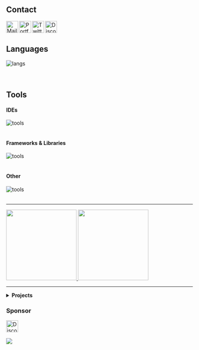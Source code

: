 [email]: mailto://pepijn@vdbroek.dev
[website]: https://vdbroek.dev/
[twitter]: https://twitter.com/pepijn_98
[discord]: https://discord.com/users/964236379817136230 "username: pepijn98"
[sponsor]: https://github.com/sponsors/Pepijn98

## Contact

[<img align="left" alt="Mail" width="32px" src="https://b.catgirlsare.sexy/ChTuC9ENNEZn.svg" />][email]
[<img align="left" alt="Portfolio" width="32px" src="https://b.catgirlsare.sexy/xAulEh1jUpro.svg" />][website]
[<img align="left" alt="Twitter" width="32px" src="https://skillicons.dev/icons?i=twitter" />][twitter]
[<img align="left" alt="Discord" width="32px" src="https://skillicons.dev/icons?i=discord" />][discord]

<br />
<br />

## Languages

<a href="https://vdbroek.dev">
    <img align="left" title="Languages" alt="langs" src="https://skillicons.dev/icons?i=go,rust,kotlin,ts,js,nodejs,cs,dotnet,html,css,sass" />
</a>

<br />
<br />
<br />

## Tools

#### IDEs
<a href="https://vdbroek.dev">
    <img align="left" title="IDE" alt="tools" src="https://skillicons.dev/icons?i=vscode,idea,androidstudio" />
</a>
<br />
<br />

#### Frameworks & Libraries
<a href="https://vdbroek.dev">
    <img align="left" title="Tools" alt="tools" src="https://skillicons.dev/icons?i=vue,nuxtjs,vite,nginx,express,ktor" />
</a>
<br />
<br />

#### Other
<a href="https://vdbroek.dev">
    <img align="left" title="Tools" alt="tools" src="https://skillicons.dev/icons?i=git,sqlite,postgres,mongodb,bash,pwsh,linux,cf,aws" />
</a>

<br />
<br />

---

<a href="https://vdbroek.dev" target="_blank">
    <img height="190px" src="https://github-readme-stats-eight-theta.vercel.app/api?username=Pepijn98&count_private=true&include_all_commits=true&show_icons=true&hide_border=true&theme=nord">
</a>
<a href="https://vdbroek.dev" target="_blank">
    <img height="190px" src="https://github-readme-stats-eight-theta.vercel.app/api/top-langs?username=Pepijn98&langs_count=10&hide=html,css&card_width=495&layout=compact&hide_border=true&theme=nord">
</a>

---

<details>
    <summary>
        <b>Projects</b>
    </summary>
    
  <br />

  <div style="display: flex; flex-direction: row;">
      <a style="padding-right: 6px;" href="https://github.com/Pepijn98/Lilith">
          <img src="https://github-readme-stats-eight-theta.vercel.app/api/pin/?username=Pepijn98&repo=Lilith&show_owner=true&theme=nord&hide_border=true" />
      </a>
      <a style="padding-left: 4px;" href="https://github.com/Pepijn98/Kyra">
          <img src="https://github-readme-stats-eight-theta.vercel.app/api/pin/?username=Pepijn98&repo=Kyra&show_owner=true&theme=nord&hide_border=true" />
      </a>
  </div>

  <div style="display: flex; flex-direction: row;">
      <a style="padding-right: 6px;" href="https://github.com/Pepijn98/Nekos">
          <img src="https://github-readme-stats-eight-theta.vercel.app/api/pin/?username=Pepijn98&repo=Nekos&show_owner=true&theme=nord&hide_border=true" />
      </a>
      <a style="padding-left: 4px;" href="https://github.com/orlandos-nl/NioDNS">
          <img src="https://github-readme-stats-eight-theta.vercel.app/api/pin/?username=orlandos-nl&repo=NioDNS&show_owner=true&theme=nord&hide_border=true" />
      </a>
  </div>

  <div style="display: flex; flex-direction: row;">
      <a style="padding-right: 6px;" href="https://github.com/future-id/mdr-cli">
          <img src="https://github-readme-stats-eight-theta.vercel.app/api/pin/?username=future-id&repo=mdr-cli&show_owner=true&theme=nord&hide_border=true" />
      </a>
      <a style="padding-left: 4px;" href="https://github.com/Pepijn98/Kitsu">
          <img src="https://github-readme-stats-eight-theta.vercel.app/api/pin/?username=Pepijn98&repo=Kitsu&show_owner=true&theme=nord&hide_border=true" />
      </a>
  </div>

  <div style="display: flex; flex-direction: row;">
      <a style="padding-right: 6px;" href="https://github.com/Pepijn98/CustomRPC">
          <img src="https://github-readme-stats-eight-theta.vercel.app/api/pin/?username=Pepijn98&show_owner=true&repo=CustomRPC&theme=nord&hide_border=true" />
      </a>
      <a style="padding-left: 4px;" href="https://github.com/Pepijn98/vscode-commit-reminder">
          <img src="https://github-readme-stats-eight-theta.vercel.app/api/pin/?username=Pepijn98&repo=vscode-commit-reminder&show_owner=true&theme=nord&hide_border=true" />
      </a>
  </div>

</details>

### Sponsor
[<img align="left" title="Sponsor" alt="Discord" width="32px" src="https://api.iconify.design/simple-icons:githubsponsors.svg?color=%23c96198&height=26" />][sponsor]

<br /><br />

![](https://komarev.com/ghpvc/?username=Pepijn98&color=blueviolet&label=views)
